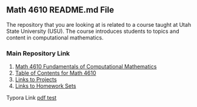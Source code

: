 ## Math 4610 README.md File

The repository that you are looking at is related to a course taught at Utah State University (USU). The course introduces
students to topics and content in computational mathematics.

### Main Repository Link

1. [Math 4610 Fundamentals of Computational Mathematics](https://jvkoebbe.github.io/math4610/main)
2. [Table of Contents for Math 4610](https://jvkoebbe.github.io/math4610/frontMatter/tableOfContents)
3. [Links to Projects](https://jvkoebbe.github.io/math4610/projects/indexOfProjects)
4. [Links to Homework Sets](https://jvkoebbe.github.io/math4610/homework/indexOfHomeworkSets)

Typora Link [pdf test](https://jvkoebbe.github.io/math4610/This_is_a_header.pdf)

